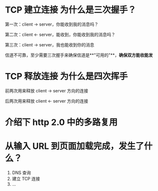 # TCP 建立连接 为什么是三次握手？

第一次：client -> server，你能收到我的消息吗？

第二次：client <- server，能收到，你能收到我的消息吗？

第三次：client -> server，我也能收到你的消息

信道不可靠，至少需要三次握手来确保信道是**"可用的"**，**确保双方能收能发**

# TCP 释放连接 为什么是四次挥手

前两次用来释放 client -> server 方向的连接

后两次用来释放 client <- server 方向的连接

# 介绍下 http 2.0 中的多路复用

# 从输入 URL 到页面加载完成，发生了什么？

1. DNS 查询
2. 建立 TCP 连接
3. ...

